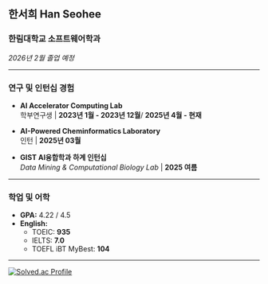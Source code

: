 ## 한서희 Han Seohee

### 한림대학교 소프트웨어학과 
*2026년 2월 졸업 예정*

---

### 연구 및 인턴십 경험
- **AI Accelerator Computing Lab**  
  학부연구생 | **2023년 1월 - 2023년 12월**/ **2025년 4월 - 현재**

- **AI-Powered Cheminformatics Laboratory**  
  인턴 | **2025년 03월**

- **GIST AI융합학과 하계 인턴십**  
  *Data Mining & Computational Biology Lab* | **2025 여름**

---

### 학업 및 어학
- **GPA:** 4.22 / 4.5  
- **English:**  
  - TOEIC: **935**  
  - IELTS: **7.0** 
  - TOEFL iBT MyBest: **104** 

---

[![Solved.ac Profile](http://mazassumnida.wtf/api/v2/generate_badge?boj=jyaenugu)](https://solved.ac/jyaenugu/)

